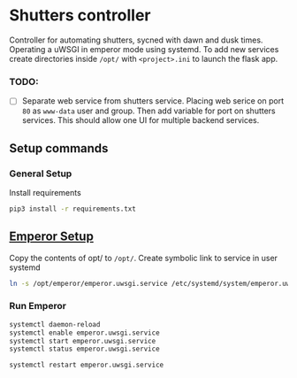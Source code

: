 # Shutters controller
Controller for automating shutters, sycned with dawn and dusk times. Operating a uWSGI in emperor mode using systemd. To add new services create directories inside ```/opt/``` with ```<project>.ini``` to launch the flask app.

### TODO:
- [ ] Separate web service from shutters service. Placing web serice on port ```80``` as ```www-data``` user and group. Then add variable for port on shutters services. This should allow one UI for multiple backend services.

## Setup commands
### General Setup
Install requirements 
```bash
pip3 install -r requirements.txt
```

## [Emperor Setup](https://uwsgi-docs.readthedocs.io/en/latest/Emperor.html)

Copy the contents of opt/ to ```/opt/```. Create symbolic link to service in user systemd 
```bash
ln -s /opt/emperor/emperor.uwsgi.service /etc/systemd/system/emperor.uwsgi.service
```

### Run Emperor
```bash
systemctl daemon-reload
systemctl enable emperor.uwsgi.service
systemctl start emperor.uwsgi.service
systemctl status emperor.uwsgi.service
```
```bash
systemctl restart emperor.uwsgi.service
```